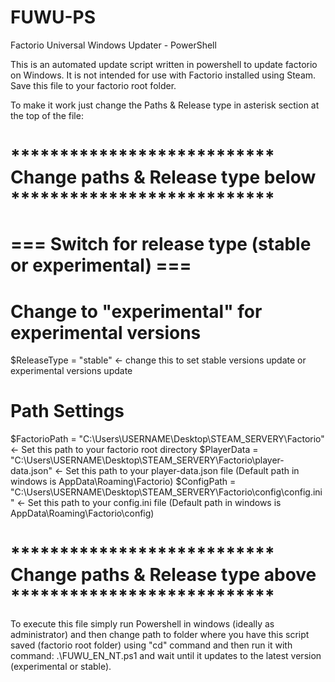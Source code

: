 # FUWU-PS
Factorio Universal Windows Updater - PowerShell

This is an automated update script written in powershell to update factorio on Windows. 
It is not intended for use with Factorio installed using Steam.
Save this file to your factorio root folder.

To make it work just change the Paths & Release type in asterisk section at the top of the file:

# *************************** Change paths & Release type below ***************************

# === Switch for release type (stable or experimental) ===
# Change to "experimental" for experimental versions
$ReleaseType = "stable" <- change this to set stable versions update or experimental versions update 

# Path Settings
$FactorioPath = "C:\Users\USERNAME\Desktop\STEAM_SERVERY\Factorio" <- Set this path to your factorio root directory
$PlayerData = "C:\Users\USERNAME\Desktop\STEAM_SERVERY\Factorio\player-data.json" <- Set this path to your player-data.json file (Default path in windows is AppData\Roaming\Factorio)
$ConfigPath = "C:\Users\USERNAME\Desktop\STEAM_SERVERY\Factorio\config\config.ini" <- Set this path to your config.ini file (Default path in windows is AppData\Roaming\Factorio\config)

# *************************** Change paths & Release type above ***************************

To execute this file simply run Powershell in windows (ideally as administrator) and then change path to folder where you have this script saved (factorio root folder) using "cd" command and then run it with command:
.\FUWU_EN_NT.ps1 and wait until it updates to the latest version (experimental or stable).

